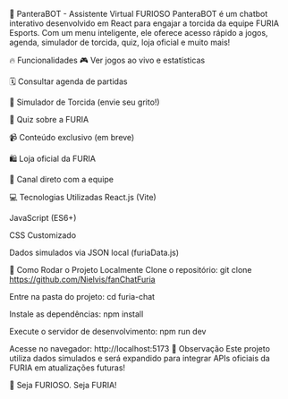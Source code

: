 🐾 PanteraBOT - Assistente Virtual FURIOSO
PanteraBOT é um chatbot interativo desenvolvido em React para engajar a torcida da equipe FURIA Esports.
Com um menu inteligente, ele oferece acesso rápido a jogos, agenda, simulador de torcida, quiz, loja oficial e muito mais!

🔥 Funcionalidades
🎮 Ver jogos ao vivo e estatísticas

🗓️ Consultar agenda de partidas

📣 Simulador de Torcida (envie seu grito!)

🧠 Quiz sobre a FURIA

📹 Conteúdo exclusivo (em breve)

🛍️ Loja oficial da FURIA

💬 Canal direto com a equipe

💻 Tecnologias Utilizadas
React.js (Vite)

JavaScript (ES6+)

CSS Customizado

Dados simulados via JSON local (furiaData.js)

🚀 Como Rodar o Projeto Localmente
Clone o repositório:
git clone https://github.com/Nielvis/fanChatFuria

Entre na pasta do projeto:
cd furia-chat

Instale as dependências:
npm install

Execute o servidor de desenvolvimento:
npm run dev

Acesse no navegador:
http://localhost:5173
📢 Observação
Este projeto utiliza dados simulados e será expandido para integrar APIs oficiais da FURIA em atualizações futuras!

🐾 Seja FURIOSO. Seja FURIA!
